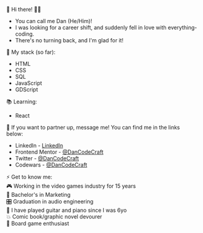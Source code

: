 👋 Hi there! 👨‍💻

 - You can call me Dan (He/Him)!
 - I was looking for a career shift, and suddenly fell in love with everything-coding.
 - There's no turning back, and I'm glad for it!

🌱 My stack (so far):
- HTML
- CSS
- SQL
- JavaScript
- GDScript

📚 Learning:
- React

💞️ If you want to partner up, message me! You can find me in the links below:
- LinkedIn - [LinkedIn](https://www.linkedin.com/in/adannjacinto/)
- Frontend Mentor - [@DanCodeCraft](https://www.frontendmentor.io/profile/DanCodeCraft)
- Twitter - [@DanCodeCraft](https://www.x.com/DanCodeCraft)
- Codewars - [@DanCodeCraft](https://www.codewars.com/users/DanCodeCraft)

⚡ Get to know me: <br>
🎮 Working in the video games industry for 15 years <br>
📜 Bachelor's in Marketing <br>
🎛️ Graduation in audio engineering <br>
🎸 I have played guitar and piano since I was 6yo <br>
💥 Comic book/graphic novel devourer <br>
🎲 Board game enthusiast
